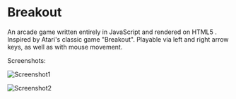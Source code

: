 # Breakout
An arcade game written entirely in JavaScript and rendered on HTML5 <canvas>. Inspired by Atari's classic game "Breakout".
Playable via left and right arrow keys, as well as with mouse movement.

Screenshots:

![Screenshot1](https://github.com/akshatjain02/Breakout/blob/master/Screenshot1.png?raw=true)

![Screenshot2](https://github.com/akshatjain02/Breakout/blob/master/Screenshot2.png?raw=true) 
